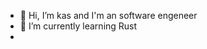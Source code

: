 - 👋 Hi, I’m kas and I'm an software engeneer
- 🦀 I’m currently learning Rust
- <!---
- 💞️ I’m looking to collaborate on ...
- 📫 How to reach me ...


kaspar1ndustries/kaspar1ndustries is a ✨ special ✨ repository because its `README.md` (this file) appears on your GitHub profile.
You can click the Preview link to take a look at your changes.
--->
